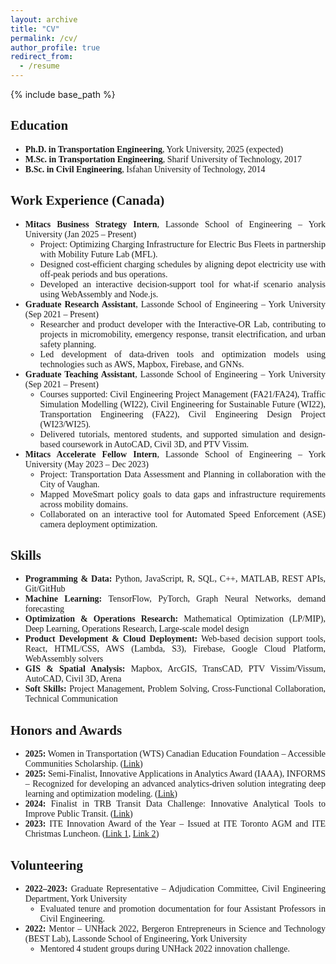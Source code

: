 ```yaml
---
layout: archive
title: "CV"
permalink: /cv/
author_profile: true
redirect_from:
  - /resume
---
```


{% include base_path %}

<div style="font-size: 14px; font-family: 'Georgia', serif; text-align: justify;">

<h2>Education</h2>
<ul>
  <li><strong>Ph.D. in Transportation Engineering</strong>, York University, 2025 (expected)</li>
  <li><strong>M.Sc. in Transportation Engineering</strong>, Sharif University of Technology, 2017</li>
  <li><strong>B.Sc. in Civil Engineering</strong>, Isfahan University of Technology, 2014</li>
</ul>

<h2>Work Experience (Canada)</h2>
<ul>
  <li><strong>Mitacs Business Strategy Intern</strong>, Lassonde School of Engineering – York University (Jan 2025 – Present)
    <ul>
      <li>Project: Optimizing Charging Infrastructure for Electric Bus Fleets in partnership with Mobility Future Lab (MFL).</li>
      <li>Designed cost-efficient charging schedules by aligning depot electricity use with off-peak periods and bus operations.</li>
      <li>Developed an interactive decision-support tool for what-if scenario analysis using WebAssembly and Node.js.</li>
    </ul>
  </li>

  <li><strong>Graduate Research Assistant</strong>, Lassonde School of Engineering – York University (Sep 2021 – Present)
    <ul>
      <li>Researcher and product developer with the Interactive-OR Lab, contributing to projects in micromobility, emergency response, transit electrification, and urban safety planning.</li>
      <li>Led development of data-driven tools and optimization models using technologies such as AWS, Mapbox, Firebase, and GNNs.</li>
    </ul>
  </li>

  <li><strong>Graduate Teaching Assistant</strong>, Lassonde School of Engineering – York University (Sep 2021 – Present)
    <ul>
      <li>Courses supported: Civil Engineering Project Management (FA21/FA24), Traffic Simulation Modelling (WI22), Civil Engineering for Sustainable Future (WI22), Transportation Engineering (FA22), Civil Engineering Design Project (WI23/WI25).</li>
      <li>Delivered tutorials, mentored students, and supported simulation and design-based coursework in AutoCAD, Civil 3D, and PTV Vissim.</li>
    </ul>
  </li>

  <li><strong>Mitacs Accelerate Fellow Intern</strong>, Lassonde School of Engineering – York University (May 2023 – Dec 2023)
    <ul>
      <li>Project: Transportation Data Assessment and Planning in collaboration with the City of Vaughan.</li>
      <li>Mapped MoveSmart policy goals to data gaps and infrastructure requirements across mobility domains.</li>
      <li>Collaborated on an interactive tool for Automated Speed Enforcement (ASE) camera deployment optimization.</li>
    </ul>
  </li>
</ul>

<h2>Skills</h2>
<ul>
  <li><strong>Programming & Data:</strong> Python, JavaScript, R, SQL, C++, MATLAB, REST APIs, Git/GitHub</li>
  <li><strong>Machine Learning:</strong> TensorFlow, PyTorch, Graph Neural Networks, demand forecasting</li>
  <li><strong>Optimization & Operations Research:</strong> Mathematical Optimization (LP/MIP), Deep Learning, Operations Research, Large-scale model design</li>
  <li><strong>Product Development & Cloud Deployment:</strong> Web-based decision support tools, React, HTML/CSS, AWS (Lambda, S3), Firebase, Google Cloud Platform, WebAssembly solvers</li>
  <li><strong>GIS & Spatial Analysis:</strong> Mapbox, ArcGIS, TransCAD, PTV Vissim/Vissum, AutoCAD, Civil 3D, Arena</li>
  <li><strong>Soft Skills:</strong> Project Management, Problem Solving, Cross-Functional Collaboration, Technical Communication</li>
</ul>

<h2>Honors and Awards</h2>
<ul>
  <li><strong>2025:</strong> Women in Transportation (WTS) Canadian Education Foundation – Accessible Communities Scholarship. (<a href="#" target="_blank">Link</a>)</li>
  <li><strong>2025:</strong> Semi-Finalist, Innovative Applications in Analytics Award (IAAA), INFORMS – Recognized for developing an advanced analytics-driven solution integrating deep learning and optimization modeling. (<a href="#" target="_blank">Link</a>)</li>
  <li><strong>2024:</strong> Finalist in TRB Transit Data Challenge: Innovative Analytical Tools to Improve Public Transit. (<a href="#" target="_blank">Link</a>)</li>
  <li><strong>2023:</strong> ITE Innovation Award of the Year – Issued at ITE Toronto AGM and ITE Christmas Luncheon. (<a href="#" target="_blank">Link 1</a>, <a href="#" target="_blank">Link 2</a>)</li>
</ul>

<h2>Volunteering</h2>
<ul>
  <li><strong>2022–2023:</strong> Graduate Representative – Adjudication Committee, Civil Engineering Department, York University
    <ul>
      <li>Evaluated tenure and promotion documentation for four Assistant Professors in Civil Engineering.</li>
    </ul>
  </li>
  <li><strong>2022:</strong> Mentor – UNHack 2022, Bergeron Entrepreneurs in Science and Technology (BEST Lab), Lassonde School of Engineering, York University
    <ul>
      <li>Mentored 4 student groups during UNHack 2022 innovation challenge.</li>
    </ul>
  </li>
</ul>

</div>
